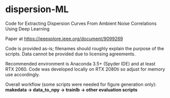 # dispersion-ML
Code for Extracting Dispersion Curves From Ambient Noise Correlations Using Deep Learning

Paper at https://ieeexplore.ieee.org/document/9099269

Code is provided as-is; filenames should roughly explain the purpose of the scripts. Data cannot be provided due to licensing agreements.

Recommended environment is Anaconda 3.5+ (Spyder IDE) and at least RTX 2060. Code was developed locally on RTX 2080ti so adjust for memory use accordingly.

Overall workflow (some scripts were needed for figure generation only): **makedata -> data_to_npy -> trainlb -> other evaluation scripts**
